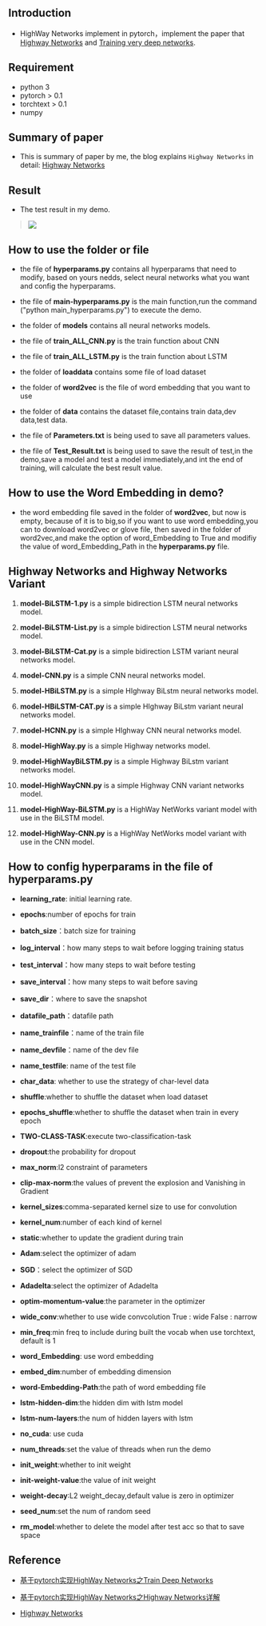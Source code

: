 ## Introduction
* HighWay Networks implement in pytorch，implement the paper  that [Highway Networks](https://arxiv.org/pdf/1505.00387.pdf) and [Training very deep networks](http://papers.nips.cc/paper/5850-training-very-deep-networks.pdf).

## Requirement
* python 3
* pytorch > 0.1
* torchtext > 0.1
* numpy

## Summary of paper

- This is summary of paper by me, the blog explains `Highway Networks` in detail: [Highway Networks](https://bamtercelboo.github.io/2017/09/28/Highway%E6%80%BB%E7%BB%93new/)

## Result
- The test result in my demo. 

> ![](https://i.imgur.com/mmBj4so.jpg)

## How to use the folder or file

- the file of **hyperparams.py** contains all hyperparams that need to modify, based on yours nedds, select neural networks what you want and config the hyperparams.

- the file of **main-hyperparams.py** is the main function,run the command ("python main_hyperparams.py") to execute the demo.

- the folder of **models** contains all neural networks models.

- the file of **train_ALL_CNN.py** is the train function about CNN

- the file of **train_ALL_LSTM.py** is the train function about LSTM

- the folder of **loaddata** contains some file of load dataset

- the folder of **word2vec** is the file of word embedding that you want to use

- the folder of **data** contains the dataset file,contains train data,dev data,test data.

- the file of **Parameters.txt** is being used to save all parameters values.

- the file of **Test_Result.txt** is being used to save the result of test,in the demo,save a model and test a model immediately,and int the end of training, will calculate the best result value.

## How to use the Word Embedding in demo? 

- the word embedding file saved in the folder of **word2vec**, but now is empty, because of it is to big,so if you want to use word embedding,you can to download word2vec or glove file, then saved in the folder of word2vec,and make the option of word_Embedding to True and modifiy the value of word_Embedding_Path in the **hyperparams.py** file.


## Highway  Networks and Highway Networks  Variant

1. **model-BiLSTM-1.py** is a simple bidirection LSTM neural networks model.

2. **model-BiLSTM-List.py** is a simple bidirection LSTM neural networks model.

3. **model-BiLSTM-Cat.py** is a simple bidirection LSTM variant neural networks model.

4. **model-CNN.py** is a simple CNN neural networks model.

5. **model-HBiLSTM.py** is a simple HIghway BiLstm neural networks model.

6. **model-HBiLSTM-CAT.py** is a simple HIghway BiLstm variant neural networks model.

7. **model-HCNN.py** is a simple HIghway CNN  neural networks model.

8. **model-HighWay.py** is a simple Highway networks model.

9. **model-HighWayBiLSTM.py** is a simple Highway BiLstm  variant networks model.

10. **model-HighWayCNN.py** is a simple Highway CNN  variant networks model.

11. **model-HighWay-BiLSTM.py** is a HighWay NetWorks variant model with use in the BiLSTM model.

12. **model-HighWay-CNN.py** is a HighWay NetWorks model variant with use in the CNN model.


## How to config hyperparams in the file of hyperparams.py

- **learning_rate**: initial learning rate.

- **epochs**:number of epochs for train

- **batch_size**：batch size for training

- **log_interval**：how many steps to wait before logging training status

- **test_interval**：how many steps to wait before testing

- **save_interval**：how many steps to wait before saving

- **save_dir**：where to save the snapshot

- **datafile_path**：datafile path

- **name_trainfile**：name of the train file

- **name_devfile**：name of the dev file

- **name_testfile**: name of the test file

- **char_data**: whether to use the strategy of char-level data

- **shuffle**:whether to shuffle the dataset when load dataset

- **epochs_shuffle**:whether to shuffle the dataset when train in every epoch

- **TWO-CLASS-TASK**:execute two-classification-task 

- **dropout**:the probability for dropout

- **max_norm**:l2 constraint of parameters

- **clip-max-norm**:the values of prevent the explosion and Vanishing in Gradient

- **kernel_sizes**:comma-separated kernel size to use for convolution

- **kernel_num**:number of each kind of kernel

- **static**:whether to update the gradient during train

- **Adam**:select the optimizer of adam

- **SGD**：select the optimizer of SGD

- **Adadelta**:select the optimizer of Adadelta

- **optim-momentum-value**:the parameter in the optimizer

- **wide_conv**:whether to use wide convcolution True : wide  False : narrow

- **min_freq**:min freq to include during built the vocab when use torchtext, default is 1

- **word_Embedding**: use word embedding

- **embed_dim**:number of embedding dimension

- **word-Embedding-Path**:the path of word embedding file

- **lstm-hidden-dim**:the hidden dim with lstm model

- **lstm-num-layers**:the num of hidden layers with lstm

- **no_cuda**:  use cuda

- **num_threads**:set the value of threads when run the demo

- **init_weight**:whether to init weight

- **init-weight-value**:the value of init weight

- **weight-decay**:L2 weight_decay,default value is zero in optimizer

- **seed_num**:set the num of random seed

- **rm_model**:whether to delete the model after test acc so that to save space


## Reference 

- [基于pytorch实现HighWay Networks之Train Deep Networks](http://www.cnblogs.com/bamtercelboo/p/7581353.html)

- [基于pytorch实现HighWay Networks之Highway Networks详解](http://www.cnblogs.com/bamtercelboo/p/7581364.html)

- [Highway Networks](https://bamtercelboo.github.io/2017/09/28/Highway%E6%80%BB%E7%BB%93new/)

